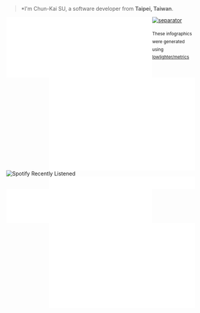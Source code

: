 > *I'm Chun-Kai SU, a software developer from **Taipei, Taiwan**.

[<img align="left" width="390" alt="Commit Calendar" src="https://raw.githubusercontent.com/ken22i/ken22i/main/metrics.plugin.isocalendar.svg">](#)
[<img align="right" width="390" alt="Terminal Template" src="https://raw.githubusercontent.com/ken22i/ken22i/main/metrics.terminal.svg">](#)
[<img align="left" width="390" alt="Spotify Recently Listened" src="https://raw.githubusercontent.com/ken22i/ken22i/main/metrics.plugin.music.recent.svg">](#)

[<img align="right" width="390" alt="Starred Topics" src="https://raw.githubusercontent.com/ken22i/ken22i/main/metrics.plugin.topics.svg">](#)

[<img align="left" width="390" alt="Coding Habits Facts" src="https://raw.githubusercontent.com/ken22i/ken22i/main/metrics.plugin.habits.facts.svg">](#)
[<img align="right" width="390" alt="Coding Habits Charts" src="https://raw.githubusercontent.com/ken22i/ken22i/main/metrics.plugin.habits.charts.svg">](#)

[<img width="100%" height="1" alt="separator" src="https://raw.githubusercontent.com/ken22i/ken22i/main/placeholder.svg">](#)

<sub>These infographics were generated using [lowlighter/metrics](https://github.com/lowlighter/metrics)</sub>
